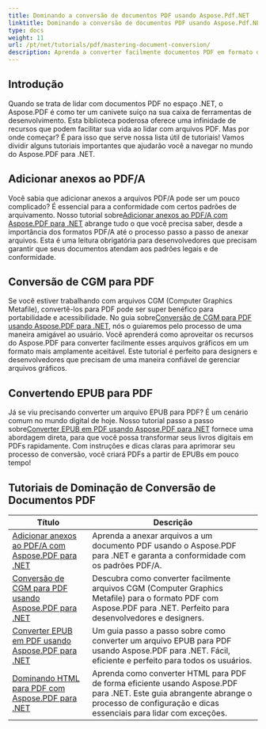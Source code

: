 ```yaml
---
title: Dominando a conversão de documentos PDF usando Aspose.Pdf.NET
linktitle: Dominando a conversão de documentos PDF usando Aspose.Pdf.NET
type: docs
weight: 11
url: /pt/net/tutorials/pdf/mastering-document-conversion/
description: Aprenda a converter facilmente documentos PDF em formato de documento Word editável usando o Aspose.Pdf.NET.
---
```

## Introdução

Quando se trata de lidar com documentos PDF no espaço .NET, o Aspose.PDF é como ter um canivete suíço na sua caixa de ferramentas de desenvolvimento. Esta biblioteca poderosa oferece uma infinidade de recursos que podem facilitar sua vida ao lidar com arquivos PDF. Mas por onde começar? É para isso que serve nossa lista útil de tutoriais! Vamos dividir alguns tutoriais importantes que ajudarão você a navegar no mundo do Aspose.PDF para .NET.

## Adicionar anexos ao PDF/A
 Você sabia que adicionar anexos a arquivos PDF/A pode ser um pouco complicado? É essencial para a conformidade com certos padrões de arquivamento. Nosso tutorial sobre[Adicionar anexos ao PDF/A com Aspose.PDF para .NET](./adding-attachment-to-pdfa/) abrange tudo o que você precisa saber, desde a importância dos formatos PDF/A até o processo passo a passo de anexar arquivos. Esta é uma leitura obrigatória para desenvolvedores que precisam garantir que seus documentos atendam aos padrões legais e de conformidade.

## Conversão de CGM para PDF
 Se você estiver trabalhando com arquivos CGM (Computer Graphics Metafile), convertê-los para PDF pode ser super benéfico para portabilidade e acessibilidade. No guia sobre[Conversão de CGM para PDF usando Aspose.PDF para .NET](./convert-cgm-to-pdf/), nós o guiaremos pelo processo de uma maneira amigável ao usuário. Você aprenderá como aproveitar os recursos do Aspose.PDF para converter facilmente esses arquivos gráficos em um formato mais amplamente aceitável. Este tutorial é perfeito para designers e desenvolvedores que precisam de uma maneira confiável de gerenciar arquivos gráficos.

## Convertendo EPUB para PDF
 Já se viu precisando converter um arquivo EPUB para PDF? É um cenário comum no mundo digital de hoje. Nosso tutorial passo a passo sobre[Converter EPUB em PDF usando Aspose.PDF para .NET](./convert-epub-to-pdf/) fornece uma abordagem direta, para que você possa transformar seus livros digitais em PDFs rapidamente. Com instruções e dicas claras para aprimorar seu processo de conversão, você criará PDFs a partir de EPUBs em pouco tempo!

## Tutoriais de Dominação de Conversão de Documentos PDF
| Título | Descrição |
| --- | --- | 
| [Adicionar anexos ao PDF/A com Aspose.PDF para .NET](./adding-attachment-to-pdfa/) | Aprenda a anexar arquivos a um documento PDF usando o Aspose.PDF para .NET e garanta a conformidade com os padrões PDF/A. | 
| [Conversão de CGM para PDF usando Aspose.PDF para .NET](./convert-cgm-to-pdf/) | Descubra como converter facilmente arquivos CGM (Computer Graphics Metafile) para o formato PDF com Aspose.PDF para .NET. Perfeito para desenvolvedores e designers. |  
| [Converter EPUB em PDF usando Aspose.PDF para .NET](./convert-epub-to-pdf/) | Um guia passo a passo sobre como converter um arquivo EPUB para PDF usando Aspose.PDF para .NET. Fácil, eficiente e perfeito para todos os usuários. |   
| [Dominando HTML para PDF com Aspose.PDF para .NET](./mastering-html-to-pdf/) | Aprenda como converter HTML para PDF de forma eficiente usando Aspose.PDF para .NET. Este guia abrangente abrange o processo de configuração e dicas essenciais para lidar com exceções. |  